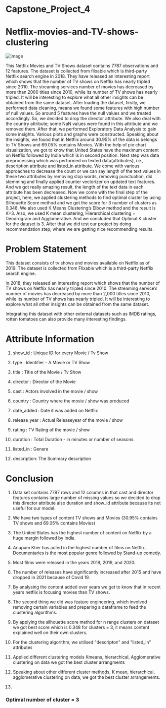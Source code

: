# Capstone_Project_4
# Netflix-movies-and-TV-shows-clustering
![image](https://user-images.githubusercontent.com/109456976/209428540-6eec2387-4230-48dc-8521-be34624af434.png)


This Netflix Movies and TV Shows dataset contains 7787 observations and 12 features. The dataset is collected from flixable which is third-party Netflix search engine in 2018. They have released an interesting report which shows that the number of TV shows on Netflix has nearly tripled since 2010. The streaming services number of movies has decreased by more than 2000 titles since 2010, while its number of TV shows has nearly tripled. It will be interesting to explore what all other insights can be obtained from the same dataset. After loading the dataset, firstly, we performed data cleaning, means we found some features with high number of null values. So around 5 features have the null values and we treated accordingly. So, we decided to drop the director attribute. We also deal with the country attribute; some NaN values were found in this attribute and we removed them. After that, we performed Exploratory Data Analysis to gain some insights. Various plots and graphs were constructed. Speaking about the insights, we found that in Netflix around 30.95% of the data is belongs to TV Shows and 69.05% contains Movies. With the help of pie chart visualization, we got to know that United States have the maximum content on Netflix followed by India which is in second position. Next step was data preprocessing which was performed on texted data(attributes), i.e., description attribute and listed_in attribute. We come with various approaches to decrease the count or we can say length of the text values in these two attributes by removing stop words, removing punctuation, did stemming and finally applied counter vectorizer on updated text features. And we got really amazing result, the length of the text data in each attribute has been decreased. Now we come with the final step of the project, here, we applied clustering methods to find optimal cluster by using Silhouette Score method and we got the score for 3 number of clusters as 0.348. We also used K Means Clustering’s Elbow method and the result is K=3. Also, we used K mean clustering, Hierarchical clustering = Dendrogram and Agglomerative. And we concluded that Optimal K cluster for the dataset is 3. After that we did test our project by doing recommendation step, where we are getting nice recommending results.

# **Problem Statement**

 This dataset consists of tv shows and movies available on Netflix as of 2019. The dataset is collected from Flixable which is a third-party Netflix search engine.

In 2018, they released an interesting report which shows that the number of TV shows on Netflix has nearly tripled since 2010. The streaming service’s number of movies has decreased by more than 2,000 titles since 2010, while its number of TV shows has nearly tripled. It will be interesting to explore what all other insights can be obtained from the same dataset.

Integrating this dataset with other external datasets such as IMDB ratings, rotten tomatoes can also provide many interesting findings.

# **Attribute Information**

1. show_id : Unique ID for every Movie / Tv Show

2. type : Identifier - A Movie or TV Show

3. title : Title of the Movie / Tv Show

4. director : Director of the Movie

5. cast : Actors involved in the movie / show

6. country : Country where the movie / show was produced

7. date_added : Date it was added on Netflix

8. release_year : Actual Releaseyear of the movie / show

9. rating : TV Rating of the movie / show

10. duration : Total Duration - in minutes or number of seasons

11. listed_in : Genere

12. description: The Summary description



# **Conclusion**

1. Data set contains 7787 rows and 12 columns in that cast and director features contains large number of missing values so we decided to drop this director attribute also duration and show_id attribute because its not useful for our model.

2. We have two types of content TV shows and Movies (30.95% contains TV shows and 69.05% contains Movies)

3. The United States has the highest number of content on Netflix by a huge margin followed by India.

4. Anupam Kher has acted in the highest number of films on Netflix. Documentaries is the most popular genre followed by Stand-up comedy.

5. Most films were released in the years 2018, 2019, and 2020.

6. The number of releases have significantly increased after 2015 and have dropped in 2021 because of Covid 19.

7. By analysing the content added over years we get to know that in recent years netflix is focusing movies than TV shows.

8. The second thing we did was feature engineering, which involved removing certain variables and preparing a dataframe to feed the clustering algorithms.

9. By applying the silhouette score method for n range clusters on dataset we got best score which is 0.348 for clusters = 3,  it means content explained well on their own clusters.

10. For the clustering algorithm, we utilised "descripton" and "listed_in" attributes

11. Applied different clustering models Kmeans, hierarchical, Agglomerative clustering on data we got the best cluster arrangments

12. Speaking about other different cluster methods, K mean, hierarchical, agglomerative clustering on data, we got the best cluster arrangements.
13. 
### **Optimal number of cluster = 3**
